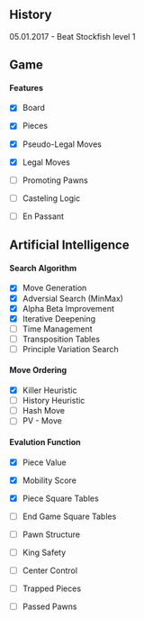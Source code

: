 ## History

05.01.2017 - Beat Stockfish level 1


## Game

#### Features
- [x] Board
- [x] Pieces
- [x] Pseudo-Legal Moves
- [x] Legal Moves
- [ ] Promoting Pawns
- [ ] Casteling Logic
- [ ] En Passant


## Artificial Intelligence

#### Search Algorithm 
- [x] Move Generation
- [x] Adversial Search (MinMax)
- [x] Alpha Beta Improvement
- [x] Iterative Deepening
- [ ] Time Management
- [ ] Transposition Tables
- [ ] Principle Variation Search

#### Move Ordering
- [x] Killer Heuristic
- [ ] History Heuristic
- [ ] Hash Move
- [ ] PV - Move

#### Evalution Function
- [x] Piece Value
- [x] Mobility Score
- [x] Piece Square Tables
- [ ] End Game Square Tables
- [ ] Pawn Structure
- [ ] King Safety
- [ ] Center Control
- [ ] Trapped Pieces 
- [ ] Passed Pawns





